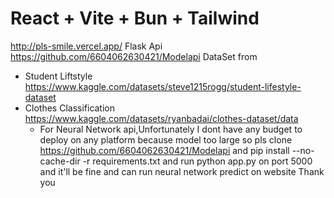 # React + Vite + Bun + Tailwind

http://pls-smile.vercel.app/
Flask Api  https://github.com/6604062630421/Modelapi
DataSet from 
- Student Liftstyle https://www.kaggle.com/datasets/steve1215rogg/student-lifestyle-dataset
- Clothes Classification https://www.kaggle.com/datasets/ryanbadai/clothes-dataset/data
  - For Neural Network api,Unfortunately I dont have any budget to deploy on any platform because model too large
    so pls clone  https://github.com/6604062630421/Modelapi and pip install --no-cache-dir -r requirements.txt and run python app.py
    on port 5000 and it'll be fine and can run neural network predict on website
    Thank you 
